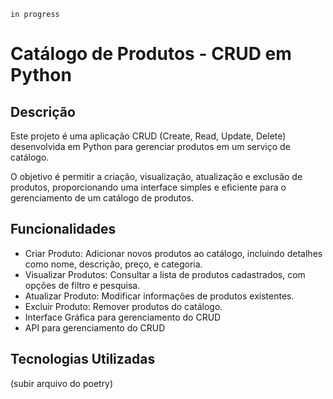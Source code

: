 `in progress`

# Catálogo de Produtos - CRUD em Python

## Descrição

Este projeto é uma aplicação CRUD (Create, Read, Update, Delete) desenvolvida em Python para gerenciar produtos em um serviço de catálogo. 

O objetivo é permitir a criação, visualização, atualização e exclusão de produtos, proporcionando uma interface simples e eficiente para o gerenciamento de um catálogo de produtos.

## Funcionalidades


- Criar Produto: Adicionar novos produtos ao catálogo, incluindo detalhes como nome, descrição, preço, e categoria.
- Visualizar Produtos: Consultar a lista de produtos cadastrados, com opções de filtro e pesquisa.
- Atualizar Produto: Modificar informações de produtos existentes.
- Excluir Produto: Remover produtos do catálogo.
- Interface Gráfica para gerenciamento do CRUD
- API para gerenciamento do CRUD


## Tecnologias Utilizadas

(subir arquivo do poetry)

